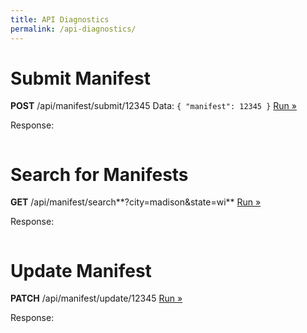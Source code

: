 ```yaml
---
title: API Diagnostics
permalink: /api-diagnostics/
---
```


# Submit Manifest

**POST** /api/manifest/submit/12345
Data: `{ "manifest": 12345 }`
<a href="javascript:submitManifest();">Run »</a>

Response:
<pre><code id="submit-manifest-response"></code></pre>

# Search for Manifests

**GET** /api/manifest/search**?city=madison&state=wi**
<a href="javascript:searchManifest();">Run »</a>

Response:
<pre><code id="search-manifest-response"></code></pre>

# Update Manifest

**PATCH** /api/manifest/update/12345
<a href="javascript:updateManifest();">Run »</a>

Response:
<pre><code id="update-manifest-response"></code></pre>


<script>
  
  function prettyJson(data) {
    return JSON.stringify(data, null, 2);
  }
  
  function submitManifest() {
    $.ajax({
      type: 'POST',
      url: '/api/manifest/submit/12345',
      data: '{ "manifest": 12345 }'
    })
    .done(function(data, textStatus, xhr) {
      var res = xhr.status + " " + xhr.statusText;
      res += "\n" + data;
      $('#submit-manifest-response').text(res);
    });
  }
  
  function searchManifest() {
    $.ajax({
      type: 'GET',
      url: '/api/manifest/search?city=madison&state=wi',
    })
    .done(function(data, textStatus, xhr) {
      var res = xhr.status + " " + xhr.statusText;
      res += "\n" + prettyJson(data);
      $('#search-manifest-response').text(res);
    });
  }
  
  function updateManifest() {
    $.ajax({
      type: 'PATCH',
      url: '/api/manifest/update/12345',
    })
    .done(function(data, textStatus, xhr) {
      var res = xhr.status + " " + xhr.statusText;
      res += "\n" + prettyJson(data);
      $('#update-manifest-response').text(res);
    });
  }
  
</script>
